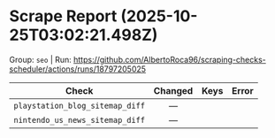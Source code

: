 # Scrape Report (2025-10-25T03:02:21.498Z)

Group: `seo`  |  Run: https://github.com/AlbertoRoca96/scraping-checks-scheduler/actions/runs/18797205025

| Check | Changed | Keys | Error |
|---|:---:|:--|:--|
| `playstation_blog_sitemap_diff` | — |  |  |
| `nintendo_us_news_sitemap_diff` | — |  |  |
